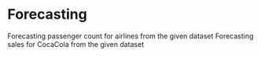 # Forecasting
Forecasting passenger count for airlines from the given dataset Forecasting sales for CocaCola from the given dataset
